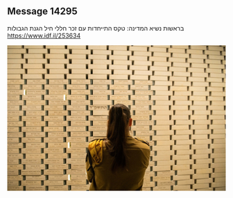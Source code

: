## Message 14295

בראשות נשיא המדינה: 
טקס התייחדות עם זכר חללי חיל הגנת הגבולות
https://www.idf.il/253634

![Photo](14295/14295_photo.jpg)
